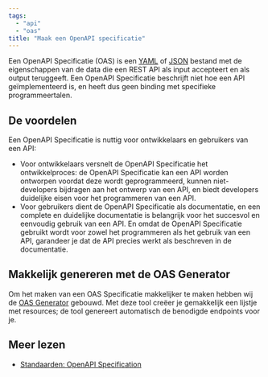```yaml
---
tags:
  - "api"
  - "oas"
title: "Maak een OpenAPI specificatie"
---
```


Een OpenAPI Specificatie (OAS) is een [YAML](https://yaml.org/spec/) of [JSON](https://www.forumstandaardisatie.nl/open-standaarden/json) bestand met de eigenschappen van de data die een REST API als input accepteert en als output teruggeeft. Een OpenAPI Specificatie beschrijft niet hoe een API geïmplementeerd is, en heeft dus geen binding met specifieke programmeertalen.

## De voordelen

Een OpenAPI Specificatie is nuttig voor ontwikkelaars en gebruikers van een API:

- Voor ontwikkelaars versnelt de OpenAPI Specificatie het ontwikkelproces: de OpenAPI Specificatie kan een API worden ontworpen voordat deze wordt geprogrammeerd, kunnen niet-developers bijdragen aan het ontwerp van een API, en biedt developers duidelijke eisen voor het programmeren van een API.
- Voor gebruikers dient de OpenAPI Specificatie als documentatie, en een complete en duidelijke documentatie is belangrijk voor het succesvol en eenvoudig gebruik van een API. En omdat de OpenAPI Specificatie gebruikt wordt voor zowel het programmeren als het gebruik van een API, garandeer je dat de API precies werkt als beschreven in de documentatie.

## Makkelijk genereren met de OAS Generator

Om het maken van een OAS Specificatie makkelijker te maken hebben wij de [OAS Generator](https://developer.overheid.nl/tools/oas-generator) gebouwd. Met deze tool creëer je gemakkelijk een lijstje met resources; de tool genereert automatisch de benodigde endpoints voor je.

## Meer lezen

- [Standaarden: OpenAPI Specification](../standaarden/open-api-specification.md)
